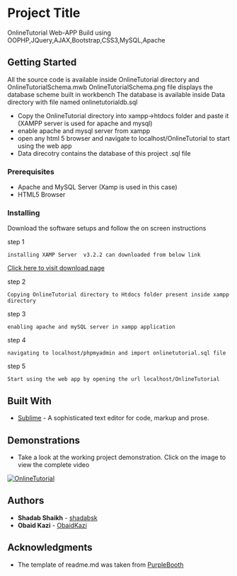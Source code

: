 # Project Title
OnlineTutorial Web-APP Build using OOPHP,JQuery,AJAX,Bootstrap,CSS3,MySQL,Apache

## Getting Started
All the source code is available inside OnlineTutorial directory and OnlineTutorialSchema.mwb OnlineTutorialSchema.png file displays the database scheme built in workbench
The database is available inside Data directory with file named onlinetutorialdb.sql
* Copy the OnlineTutorial directory into xampp->htdocs folder and paste it (XAMPP server is used for apache and mysql)
* enable apache and mysql server from xampp
* open any html 5 browser and navigate to localhost/OnlineTutorial to start using the web app
* Data direcotry contains the database of this project .sql file


### Prerequisites

* Apache and MySQL Server (Xamp is used in this case)
* HTML5 Browser

### Installing

Download the software setups and follow the on screen instructions

step 1

```
installing XAMP Server  v3.2.2 can downloaded from below link
```
[Click here to visit download page](https://sourceforge.net/projects/xampp/files/XAMPP%20Windows/5.6.21/)

step 2

```
Copying OnlineTutorial directory to Htdocs folder present inside xampp directory
```

step 3

```
enabling apache and mySQL server in xampp application
```

step 4
```
navigating to localhost/phpmyadmin and import onlinetutorial.sql file
```

step 5
```
Start using the web app by opening the url localhost/OnlineTutorial
```

## Built With

* [Sublime](https://www.sublimetext.com/3) - A sophisticated text editor for code, markup and prose. 


## Demonstrations

* Take a look at the working project demonstration. Click on the image to view the complete video


[![OnlineTutorial](https://i.ytimg.com/vi/NrigNZ2rm4U/maxresdefault.jpg)](https://youtu.be/NrigNZ2rm4U)


## Authors

* **Shadab Shaikh** - [shadabsk](https://github.com/shadabsk)
* **Obaid Kazi** 	- [ObaidKazi](https://github.com/ObaidKazi)


## Acknowledgments

* The template of readme.md was taken from [PurpleBooth](https://github.com/PurpleBooth)


